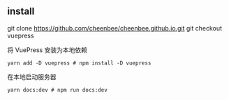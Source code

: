 ## install
git clone https://github.com/cheenbee/cheenbee.github.io.git
git checkout vuepress

将 VuePress 安装为本地依赖
```
yarn add -D vuepress # npm install -D vuepress
```

在本地启动服务器
```
yarn docs:dev # npm run docs:dev
```